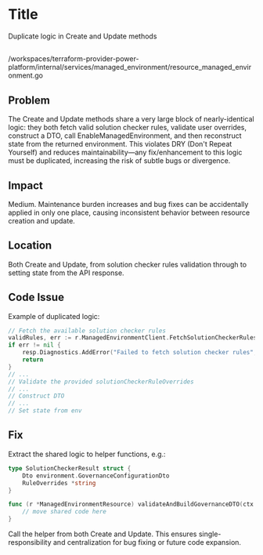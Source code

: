 # Title

Duplicate logic in Create and Update methods

##

/workspaces/terraform-provider-power-platform/internal/services/managed_environment/resource_managed_environment.go

## Problem

The Create and Update methods share a very large block of nearly-identical logic: they both fetch valid solution checker rules, validate user overrides, construct a DTO, call EnableManagedEnvironment, and then reconstruct state from the returned environment. This violates DRY (Don't Repeat Yourself) and reduces maintainability—any fix/enhancement to this logic must be duplicated, increasing the risk of subtle bugs or divergence.

## Impact

Medium. Maintenance burden increases and bug fixes can be accidentally applied in only one place, causing inconsistent behavior between resource creation and update.

## Location

Both Create and Update, from solution checker rules validation through to setting state from the API response.

## Code Issue

Example of duplicated logic:
```go
// Fetch the available solution checker rules
validRules, err := r.ManagedEnvironmentClient.FetchSolutionCheckerRules(ctx, plan.EnvironmentId.ValueString())
if err != nil {
    resp.Diagnostics.AddError("Failed to fetch solution checker rules", err.Error())
    return
}
// ...
// Validate the provided solutionCheckerRuleOverrides
// ...
// Construct DTO
// ...
// Set state from env
```

## Fix

Extract the shared logic to helper functions, e.g.:

```go
type SolutionCheckerResult struct {
    Dto environment.GovernanceConfigurationDto
    RuleOverrides *string
}

func (r *ManagedEnvironmentResource) validateAndBuildGovernanceDTO(ctx context.Context, plan *ManagedEnvironmentResourceModel) (*SolutionCheckerResult, diag.Diagnostics) {
    // move shared code here
}
```
Call the helper from both Create and Update. This ensures single-responsibility and centralization for bug fixing or future code expansion.
